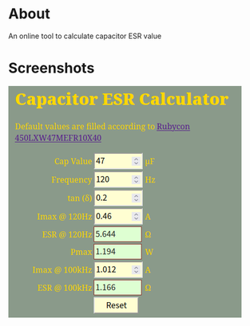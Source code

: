 # About 
An online tool to calculate capacitor ESR value

# Screenshots 
![ESR Calculator](/screenshots/esr_calculator.png?raw=true)